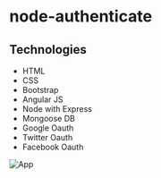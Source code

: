 # node-authenticate

## Technologies
- HTML
- CSS
- Bootstrap
- Angular JS
- Node with Express
- Mongoose DB
- Google Oauth
- Twitter Oauth
- Facebook Oauth

![App][logo]

[logo]: ../images/node-authenticate.png "App"
